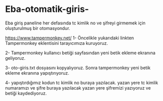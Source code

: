 # Eba-otomatik-giris-
Eba giriş paneline her defasında tc kimlik no ve şifreyi girmemek için oluşturulmuş bir otomasyondur.


https://www.tampermonkey.net/
1- Öncelikle yukarıdaki linkten Tampermonkey eklentisini tarayıcımıza kuruyoruz.

2- Tampermonkey kullanıcı betiği sayfasından yeni betik ekleme ekranına geliyoruz.

3- oto-giris.txt dosyasını kopyalıyoruz. Sonra tampermonkey yeni betik ekleme ekranına yapıştırıyoruz.

4- yapıştırdığımız kodun tc kimlik no buraya yazılacak. yazan yere tc kimlik numaramızı ve şifre buraya yazılacak yazan yere şifremizi yazıyoruz ve betiği kaydediyoruz.
